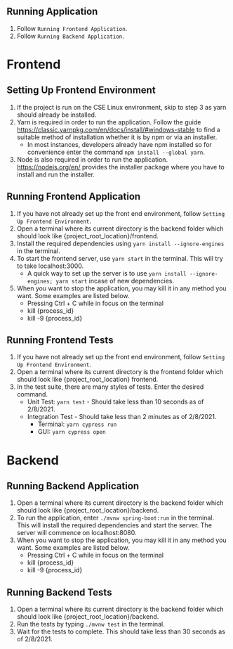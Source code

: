 ## Running Application
1. Follow `Running Frontend Application`.
2. Follow `Running Backend Application`.

# Frontend
## Setting Up Frontend Environment
1. If the project is run on the CSE Linux environment, skip to step 3 as yarn should already be installed.
2. Yarn is required in order to run the application. Follow the guide https://classic.yarnpkg.com/en/docs/install/#windows-stable to find a suitable method of installation whether it is by npm or via an installer.
    * In most instances, developers already have npm installed so for convenience enter the command `npm install --global yarn`.
3. Node is also required in order to run the application. https://nodejs.org/en/ provides the installer package where you have to install and run the installer.

## Running Frontend Application
1. If you have not already set up the front end environment, follow `Setting Up Frontend Environment`.
2. Open a terminal where its current directory is the backend folder which should look like {project_root_location}/frontend.
3. Install the required dependencies using `yarn install --ignore-engines` in the terminal.
4. To start the frontend server, use `yarn start` in the terminal. This will try to take localhost:3000.
    * A quick way to set up the server is to use `yarn install --ignore-engines; yarn start` incase of new dependencies.
6. When you want to stop the application, you may kill it in any method you want. Some examples are listed below.
    * Pressing Ctrl + C while in focus on the terminal
    * kill {process_id}
    * kill -9 {process_id}

## Running Frontend Tests
1. If you have not already set up the front end environment, follow `Setting Up Frontend Environment`.
2. Open a terminal where its current directory is the frontend folder which should look like {project_root_location} frontend.
3. In the test suite, there are many styles of tests. Enter the desired command.
    * Unit Test: `yarn test` - Should take less than 10 seconds as of 2/8/2021.
    * Integration Test - Should take less than 2 minutes as of 2/8/2021.
        * Terminal: `yarn cypress run`
        * GUI: `yarn cypress open`


# Backend
## Running Backend Application
1. Open a terminal where its current directory is the backend folder which should look like {project_root_location}/backend.
2. To run the application, enter `./mvnw spring-boot:run` in the terminal. This will install the required dependencies and start the server. The server will commence on localhost:8080.
3. When you want to stop the application, you may kill it in any method you want. Some examples are listed below.
    * Pressing Ctrl + C while in focus on the terminal
    * kill {process_id}
    * kill -9 {process_id}

## Running Backend Tests
1. Open a terminal where its current directory is the backend folder which should look like {project_root_location}/backend.
2. Run the tests by typing `./mvnw test` in the terminal.
3. Wait for the tests to complete. This should take less than 30 seconds as of 2/8/2021.
